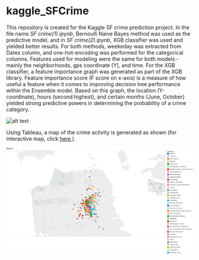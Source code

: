 # kaggle_SFCrime
 
<p>This repository is created for the Kaggle SF crime prediction project. In the file name <i>SF crime(1).ipynb</i>, Bernoulli Naive Bayes method was used as the predictive model, and 
in <i>SF crime(2).ipynb</i>, XGB classifier was used and yielded better results. For both methods, weekeday was extracted from Dates column, and one-hot-encoding was performed for the categorical columns. Features used for modeling were the same for both models - mainly the neighborhoods, gps coordinate (Y), and time. For the XGB classifier, a feature importance graph was generated as part of the XGB library. Feature importance score (F score on x-axis) is a measure of how useful a feature when it comes to improving decision tree performance within the Ensemble model. Based on this graph, the location (Y-coordinate), hours (second highest), and certain months (June, October) yielded strong predictive powers in determining the probability of a crime category.</p>

![alt text](https://github.com/yinniyu/kaggle_SFCrime/blob/master/feature_importance.png)

<p> Using Tableau, a map of the crime activity is generated as shown (for interactive map, click <a href="https://public.tableau.com/shared/F3RWWW3FS?:display_count=yes"> here </a>).
<p align="center">
  <img src="crime_location.png" width="650"/>
</p></p>
